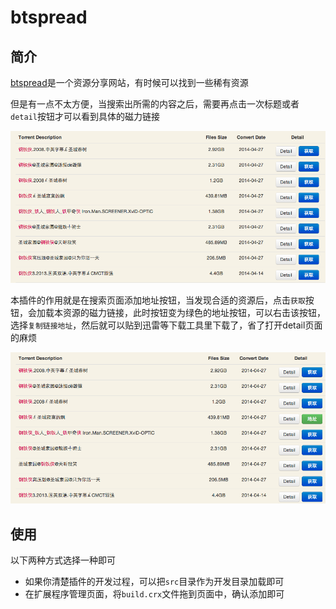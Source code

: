 
# btspread

## 简介

[btspread](http://www.btspread.com)是一个资源分享网站，有时候可以找到一些稀有资源

但是有一点不太方便，当搜索出所需的内容之后，需要再点击一次标题或者`detail`按钮才可以看到具体的磁力链接

![image](img/1.png)

本插件的作用就是在搜索页面添加地址按钮，当发现合适的资源后，点击`获取`按钮，会加载本资源的磁力链接，此时按钮变为绿色的地址按钮，可以右击该按钮，选择`复制链接地址`，然后就可以贴到迅雷等下载工具里下载了，省了打开detail页面的麻烦

![image](img/2.png)

## 使用

以下两种方式选择一种即可

* 如果你清楚插件的开发过程，可以把`src`目录作为开发目录加载即可
* 在扩展程序管理页面，将`build.crx`文件拖到页面中，确认添加即可